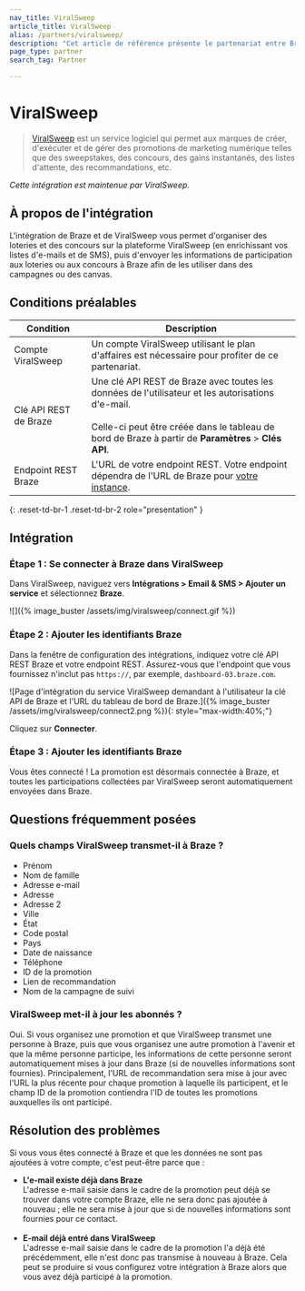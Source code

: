 ```yaml
---
nav_title: ViralSweep
article_title: ViralSweep
alias: /partners/viralsweep/
description: "Cet article de référence présente le partenariat entre Braze et ViralSweep, un service logiciel qui permet aux marques de créer, d'exécuter et de gérer des promotions de marketing numérique telles que des sweepstakes, des concours, des gains instantanés, des listes d'attente, des promotions par recommandation, etc."
page_type: partner
search_tag: Partner

---
```


# ViralSweep

> [ViralSweep](https://viralsweep.com) est un service logiciel qui permet aux marques de créer, d'exécuter et de gérer des promotions de marketing numérique telles que des sweepstakes, des concours, des gains instantanés, des listes d'attente, des recommandations, etc. 

_Cette intégration est maintenue par ViralSweep._

## À propos de l'intégration

L'intégration de Braze et de ViralSweep vous permet d'organiser des loteries et des concours sur la plateforme ViralSweep (en enrichissant vos listes d'e-mails et de SMS), puis d'envoyer les informations de participation aux loteries ou aux concours à Braze afin de les utiliser dans des campagnes ou des canvas. 

## Conditions préalables

| Condition | Description |
| ----------- | ----------- |
| Compte ViralSweep | Un compte ViralSweep utilisant le plan d'affaires est nécessaire pour profiter de ce partenariat. |
| Clé API REST de Braze | Une clé API REST de Braze avec toutes les données de l'utilisateur et les autorisations d'e-mail. <br><br> Celle-ci peut être créée dans le tableau de bord de Braze à partir de **Paramètres** > **Clés API**. |
|Endpoint REST Braze | L'URL de votre endpoint REST. Votre endpoint dépendra de l'URL de Braze pour [votre instance]({{site.baseurl}}/api/basics/#endpoints). |
{: .reset-td-br-1 .reset-td-br-2 role="presentation" }

## Intégration

### Étape 1 : Se connecter à Braze dans ViralSweep

Dans ViralSweep, naviguez vers **Intégrations > Email & SMS > Ajouter un service** et sélectionnez **Braze**. 

![]({% image_buster /assets/img/viralsweep/connect.gif %})

### Étape 2 : Ajouter les identifiants Braze

Dans la fenêtre de configuration des intégrations, indiquez votre clé API REST Braze et votre endpoint REST. Assurez-vous que l'endpoint que vous fournissez n'inclut pas `https://`, par exemple, `dashboard-03.braze.com`. 

![Page d'intégration du service ViralSweep demandant à l'utilisateur la clé API de Braze et l'URL du tableau de bord de Braze.]({% image_buster /assets/img/viralsweep/connect2.png %}){: style="max-width:40%;"}

Cliquez sur **Connecter**.

### Étape 3 : Ajouter les identifiants Braze
Vous êtes connecté ! La promotion est désormais connectée à Braze, et toutes les participations collectées par ViralSweep seront automatiquement envoyées dans Braze.

## Questions fréquemment posées

### Quels champs ViralSweep transmet-il à Braze ?
- Prénom
- Nom de famille
- Adresse e-mail
- Adresse
- Adresse 2
- Ville
- État
- Code postal
- Pays
- Date de naissance
- Téléphone
- ID de la promotion
- Lien de recommandation
- Nom de la campagne de suivi

### ViralSweep met-il à jour les abonnés ?
Oui. Si vous organisez une promotion et que ViralSweep transmet une personne à Braze, puis que vous organisez une autre promotion à l'avenir et que la même personne participe, les informations de cette personne seront automatiquement mises à jour dans Braze (si de nouvelles informations sont fournies). Principalement, l'URL de recommandation sera mise à jour avec l'URL la plus récente pour chaque promotion à laquelle ils participent, et le champ ID de la promotion contiendra l'ID de toutes les promotions auxquelles ils ont participé.

## Résolution des problèmes

Si vous vous êtes connecté à Braze et que les données ne sont pas ajoutées à votre compte, c'est peut-être parce que :

- **L'e-mail existe déjà dans Braze**<br>
L'adresse e-mail saisie dans le cadre de la promotion peut déjà se trouver dans votre compte Braze, elle ne sera donc pas ajoutée à nouveau ; elle ne sera mise à jour que si de nouvelles informations sont fournies pour ce contact.<br><br>
- **E-mail déjà entré dans ViralSweep**<br>
L'adresse e-mail saisie dans le cadre de la promotion l'a déjà été précédemment, elle n'est donc pas transmise à nouveau à Braze. Cela peut se produire si vous configurez votre intégration à Braze alors que vous avez déjà participé à la promotion.


